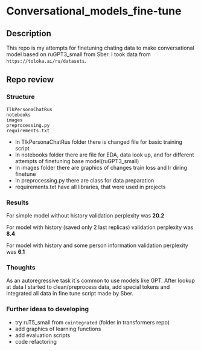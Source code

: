 # Conversational_models_fine-tune

## Description
This repo is my attempts for finetuning chating data to make conversational model based on ruGPT3_small from Sber. 
I took data from `https://toloka.ai/ru/datasets`.

## Repo review

### Structure
    TlkPersonaChatRus
    notebooks
    images
    preprocessing.py
    requirements.txt

- In TlkPersonaChatRus folder there is changed file for basic training script
- In notebooks folder there are file for EDA, data look up, and for different attempts of finetuning base model(ruGPT3_small)
- In images folder there are graphics of changes train loss and lr diring finetune
- In preprocessing.py there are class for data preparation
- requirements.txt have all libraries, that were used in projects

###  Results

For simple model without history validation perplexity was **20.2**

For model with history (saved only 2 last replicas) validation perplexity was **8.4**

For model with history and some person information validation perplexity was **6.1**


### Thoughts

As an autoregressive task it`s common to use models like GPT. After lookup at data I started to clean/preprocess data, add special tokens and integrated all data in fine tune script made by Sber.

### Further ideas to developing

- try ruT5_small from `cointegrated` (folder in transformers repo)
- add graphics of learning functions
- add evaluation scripts
- code refactoring